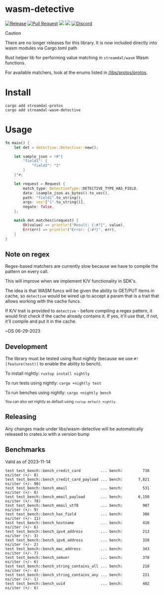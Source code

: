 wasm-detective
================
[![Release](https://github.com/streamdal/streamdal/actions/workflows/libs-wasm-release.yml/badge.svg)](https://github.com/streamdal/streamdal/blob/main/.github/workflows/libs-wasm-release.yml)
[![Pull Request](https://github.com/streamdal/streamdal/actions/workflows/libs-wasm-detective-pr.yml/badge.svg)](https://github.com/streamdal/streamdal/blob/main/.github/workflows/libs-wasm-detective-pr.yml)
<a href="https://crates.io/crates/streamdal-wasm-detective/"><img src="https://img.shields.io/crates/v/streamdal-wasm-detective.svg"></a>
<a href="https://docs.rs/streamdal-wasm-detective/"><img src="https://img.shields.io/badge/docs-rustdoc-369"></a>
[![Discord](https://img.shields.io/badge/Community-Discord-4c57e8.svg)](https://discord.gg/streamdal)

> [!CAUTION]
> There are no longer releases for this library. It is now included directly into wasm modules via Cargo.toml path


Rust helper lib for performing value matching in `streamdal/wasm` Wasm functions.

For available matchers, look at the enums listed in
[/libs/protos/protos](https://github.com/streamdal/streamdal/blob/main/libs/protos/protos/steps/sp_steps_detective.proto).

# Install
```
cargo add streamdal-protos
cargo add streamdal-wasm-detective
```

# Usage
```rust
fn main() {
    let det = detective::Detective::new();

    let sample_json = r#"{
        "field1": {
            "field2": "2"
        }
    }"#;

    let request = Request {
        match_type: DetectiveType::DETECTIVE_TYPE_HAS_FIELD,
        data: &sample_json.as_bytes().to_vec(),
        path: "field1".to_string(),
        args: vec!["1".to_string()],
        negate: false,
    };

    match det.matches(&request) {
        Ok(value) => println!("Result: {:#?}", value),
        Err(err) => println!("Error: {:#?}", err),
    }
}
```

## Note on regex
Regex-based matchers are currently slow because we have to compile the pattern on every call.

This will improve when we implement K/V functionality in SDK's.

The idea is that WASM funcs will be given the ability to GET/PUT items in cache, so `detective` would be wired up to accept a param that is a trait that allows working with the cache funcs.

If K/V trait is provided to `detective` - before compiling a regex pattern, it would first check if the cache already contains it. If yes, it'll use that, if not, it'll compile and put it in the cache.

~DS 06-29-2023

## Development
The library must be tested using Rust nightly (because we use `#![feature(test)]` to enable the ability to bench).

To install nightly: `rustup install nightly`

To run tests using nightly: `cargo +nightly test`

To run benches using nightly: `cargo +nightly bench`

<sub>You can also set nightly as default using `rustup default nightly`.</sub>

## Releasing

Any changes made under libs/wasm-detective will be automatically released to crates.io with a version bump

## Benchmarks

Valid as of 2023-11-14

```
test test_bench::bench_credit_card         ... bench:         730 ns/iter (+/- 8)
test test_bench::bench_credit_card_payload ... bench:       7,821 ns/iter (+/- 90)
test test_bench::bench_email               ... bench:         531 ns/iter (+/- 8)
test test_bench::bench_email_payload       ... bench:       6,150 ns/iter (+/- 78)
test test_bench::bench_email_utf8          ... bench:         907 ns/iter (+/- 9)
test test_bench::bench_has_field           ... bench:         386 ns/iter (+/- 11)
test test_bench::bench_hostname            ... bench:         410 ns/iter (+/- 6)
test test_bench::bench_ipv4_address        ... bench:         213 ns/iter (+/- 3)
test test_bench::bench_ipv6_address        ... bench:         320 ns/iter (+/- 2)
test test_bench::bench_mac_address         ... bench:         343 ns/iter (+/- 7)
test test_bench::bench_semver              ... bench:         378 ns/iter (+/- 6)
test test_bench::bench_string_contains_all ... bench:         218 ns/iter (+/- 4)
test test_bench::bench_string_contains_any ... bench:         221 ns/iter (+/- 1)
test test_bench::bench_uuid                ... bench:         402 ns/iter (+/- 6)
```